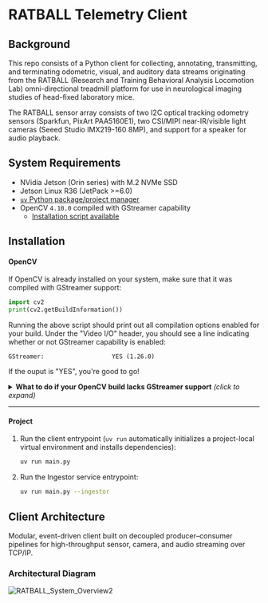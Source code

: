 # RATBALL Telemetry Client

## Background
This repo consists of a Python client for collecting, annotating, transmitting, and terminating odometric, visual, and auditory data streams originating from the RATBALL (Research and Training Behavioral Analysis Locomotion Lab) omni-directional treadmill platform for use in neurological imaging studies of head-fixed laboratory mice.

The RATBALL sensor array consists of two I2C optical tracking odometry sensors (Sparkfun, PixArt PAA5160E1), two CSI/MIPI near-IR/visible light cameras (Seeed Studio IMX219-160 8MP), and support for a speaker for audio playback.

## System Requirements
- NVidia Jetson (Orin series) with M.2 NVMe SSD 
- Jetson Linux R36 (JetPack >=6.0)
- [`uv` Python package/project manager](https://github.com/astral-sh/uv)
- OpenCV `4.10.0` compiled with GStreamer capability 
  - [Installation script available](https://github.com/RATBALL-Org/RATBALL/blob/main/scripts/install_opencv_with_gstreamer_cap.sh) 


## Installation
#### OpenCV
If OpenCV is already installed on your system, make sure that it was compiled with GStreamer support:
```python
import cv2
print(cv2.getBuildInformation())
```  
Running the above script should print out all compilation options enabled for your build. Under the "Video I/O" header, you should see a line indicating whether or not GStreamer capability is enabled:
```
GStreamer:                   YES (1.26.0)
```
If the ouput is "YES", you're good to go!


<details>
<summary><strong>What to do if your OpenCV build lacks GStreamer support</strong> <em>(click to expand)</em></summary>

1. Run the provided installer script to compile and build a compatible OpenCV version by navigating your shell to the root directory of the repo and running the following command:
    ```sh
    ./scripts/install_opencv_with_gstreamer_cap.sh
    ```
    The script will prompt a Y/N response on whether you would like to remove any existing opencv distribution packages (strongly recommended).

2. Source the following file in your active shell to update values for the `$LD_LIBRARY_PATH` and `$PYTHONPATH` environment variables, i.e.:
    ```sh
    source ./scripts/opencv_paths.profile
    ```

	_Optional:_  
    To persist environment variable updates after the current shell session ends, append the profile file to your shell's `.*rc` file.
    ```sh
    # For single-user BASH:
    cat ./scripts/opencv_paths.profile >> $HOME/.profile

    # For single-user ZSH:
    cat ./scripts/opencv_paths.profile >> $HOME/.zprofile

    # System-wide (not recommended):
    cat ./scripts/opencv_paths.profile >> /etc/profile
    ```

3. Permit `uv` to use the system `site-packages` installation of OpenCV by running the following command from the repo root directory:
    ```sh
    sed -i 's/include-system-site-packages = false/include-system-site-packages = true/' .venv/pyvenv.cfg
    ```

At this point, the output of `cv2.getBuildInformation()` should report that GStreamer support is enabled!

</details>

---
#### Project

1. Run the client entrypoint (`uv run` automatically initializes a project-local virtual environment and installs dependencies):
    ```sh
    uv run main.py
    ```

2. Run the Ingestor service entrypoint:  
   ```sh
   uv run main.py --ingestor
   ```

## Client Architecture
<!-- [TODO: Review and finalize 1-line summary] -->

Modular, event-driven client built on decoupled producer–consumer pipelines for high-throughput sensor, camera, and audio streaming over TCP/IP.

### Architectural Diagram

![RATBALL_System_Overview2](https://github.com/user-attachments/assets/cf4d3c72-9e6b-46e9-883b-9ff9e60b81be)

<!--
### Data Capture and Audio Playback
[TODO: desc.]

### Event loop
[TODO: desc.]

### Networking
[TODO: desc.]

### Ingestor and Brain-Machine-Interface Servers
[TODO: desc.]


## License
[TODO]

## Acknowledgments
[TODO]
-->
